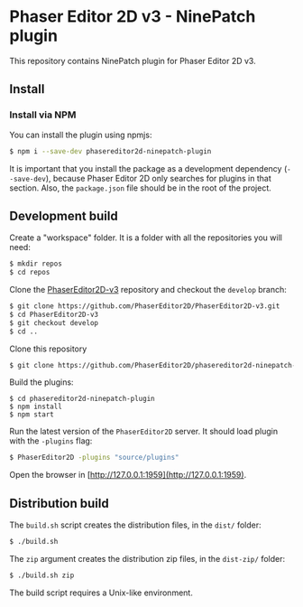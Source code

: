 # Phaser Editor 2D v3 - NinePatch plugin

This repository contains NinePatch plugin for Phaser Editor 2D v3.

## Install

### Install via NPM

You can install the plugin using npmjs:

```bash
$ npm i --save-dev phasereditor2d-ninepatch-plugin
```

It is important that you install the package as a development dependency (`--save-dev`), because Phaser Editor 2D only searches for plugins in that section. Also, the `package.json` file should be in the root of the project.

## Development build

Create a "workspace" folder. It is a folder with all the repositories you will need:

```bash
$ mkdir repos
$ cd repos
```

Clone the [PhaserEditor2D-v3](https://github.com/PhaserEditor2D/PhaserEditor2D-v3/) repository and checkout the `develop` branch:

```bash
$ git clone https://github.com/PhaserEditor2D/PhaserEditor2D-v3.git
$ cd PhaserEditor2D-v3
$ git checkout develop
$ cd ..
```

Clone this repository

```bash
$ git clone https://github.com/PhaserEditor2D/phasereditor2d-ninepatch-plugin.git
```
Build the plugins:

```
$ cd phasereditor2d-ninepatch-plugin
$ npm install
$ npm start
```

Run the latest version of the `PhaserEditor2D` server. It should load plugin with the `-plugins` flag:

```bash
$ PhaserEditor2D -plugins "source/plugins"
```

Open the browser in [http://127.0.0.1:1959](http://127.0.0.1:1959).

## Distribution build

The `build.sh` script creates the distribution files, in the `dist/` folder:

```bash
$ ./build.sh
```

The `zip` argument creates the distribution zip files, in the `dist-zip/` folder:

```bash
$ ./build.sh zip
```

The build script requires a Unix-like environment.
